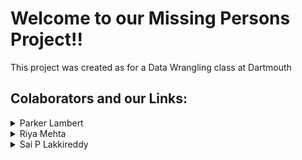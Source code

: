 # Welcome to our Missing Persons Project!!
This project was created as for a Data Wrangling class at Dartmouth
## Colaborators and our Links:
<details>
  <summary>Parker Lambert</summary>
  <p><a href="https://github.com/plambert777" target="_blank">Github</a></p>
  <p><a href="https://www.linkedin.com/in/parkerjosephgreenlambert/" target="_blank">LinkedIn</a></p>
</details>
<details>
  <summary>Riya Mehta</summary>
  <p><a href="https://github.com/riyamehta18" target="_blank">Github</a></p>
  <p><a href="https://www.linkedin.com/in/riyamehta18/" target="_blank">LinkedIn</a></p>
</details>
<details>
  <summary>Sai P Lakkireddy</summary>
  <p><a href="">Github</a></p>
  <p><a href="https://www.linkedin.com/in/sai-priya-lakkireddy-sp/" target="_blank">LinkedIn</a></p>
</details>

